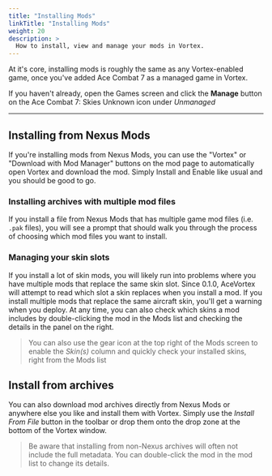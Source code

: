 ```yaml
---
title: "Installing Mods"
linkTitle: "Installing Mods"
weight: 20
description: >
  How to install, view and manage your mods in Vortex.
---
```


At it's core, installing mods is roughly the same as any Vortex-enabled game, once you've added Ace Combat 7 as a managed game in Vortex.

If you haven't already, open the Games screen and click the **Manage** button on the Ace Combat 7: Skies Unknown icon under *Unmanaged*

---

## Installing from Nexus Mods

If you're installing mods from Nexus Mods, you can use the "Vortex" or "Download with Mod Manager" buttons on the mod page to automatically open Vortex and download the mod. Simply Install and Enable like usual and you should be good to go.

### Installing archives with multiple mod files

If you install a file from Nexus Mods that has multiple game mod files (i.e. `.pak` files), you will see a prompt that should walk you through the process of choosing which mod files you want to install. 

### Managing your skin slots

If you install a lot of skin mods, you will likely run into problems where you have multiple mods that replace the same skin slot. Since 0.1.0, AceVortex will attempt to read which slot a skin replaces when you install a mod. If you install multiple mods that replace the same aircraft skin, you'll get a warning when you deploy. At any time, you can also check which skins a mod includes by double-clicking the mod in the Mods list and checking the details in the panel on the right.

> You can also use the gear icon at the top right of the Mods screen to enable the *Skin(s)* column and quickly check your installed skins, right from the Mods list

## Install from archives

You can also download mod archives directly from Nexus Mods or anywhere else you like and install them with Vortex. Simply use the *Install From File* button in the toolbar or drop them onto the drop zone at the bottom of the Vortex window.

> Be aware that installing from non-Nexus archives will often not include the full metadata. You can double-click the mod in the mod list to change its details.